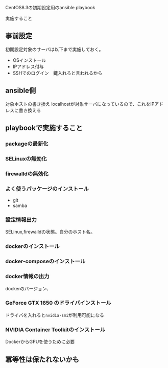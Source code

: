 CentOS8.3の初期設定用のansible playbook

実施すること

## 事前設定

初期設定対象のサーバは以下まで実施しておく。

* OSインストール
* IPアドレス付与
* SSHでのログイン　鍵入れろと言われるから

## ansible側

対象ホストの書き換え
localhostが対象サーバになっているので、これをIPアドレスに書き換える

## playbookで実施すること

### packageの最新化

### SELinuxの無効化

### firewalldの無効化

### よく使うパッケージのインストール

* git
* samba

### 設定情報出力

SELinux,firewalldの状態。自分のホスト名。

### dockerのインストール

### docker-composeのインストール

### docker情報の出力

dockerのバージョン、

### GeForce GTX 1650 のドライバインストール

ドライバを入れると```nvidia-smi```が利用可能になる

### NVIDIA Container Toolkitのインストール

DockerからGPUを使うために必要



## 冪等性は保たれないかも


